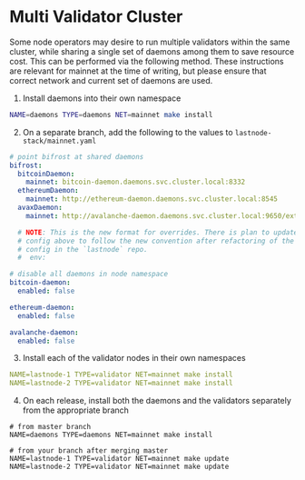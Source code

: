 # Multi Validator Cluster

Some node operators may desire to run multiple validators within the same cluster, while sharing a single set of daemons among them to save resource cost. This can be performed via the following method. These instructions are relevant for mainnet at the time of writing, but please ensure that correct network and current set of daemons are used.

1. Install daemons into their own namespace

```bash
NAME=daemons TYPE=daemons NET=mainnet make install
```

2. On a separate branch, add the following to the values to `lastnode-stack/mainnet.yaml`

```yaml
# point bifrost at shared daemons
bifrost:
  bitcoinDaemon:
    mainnet: bitcoin-daemon.daemons.svc.cluster.local:8332
  ethereumDaemon:
    mainnet: http://ethereum-daemon.daemons.svc.cluster.local:8545
  avaxDaemon:
    mainnet: http://avalanche-daemon.daemons.svc.cluster.local:9650/ext/bc/C/rpc

  # NOTE: This is the new format for overrides. There is plan to update the
  # config above to follow the new convention after refactoring of the Bifrost
  # config in the `lastnode` repo.
  #  env:

# disable all daemons in node namespace
bitcoin-daemon:
  enabled: false

ethereum-daemon:
  enabled: false

avalanche-daemon:
  enabled: false
```

3. Install each of the validator nodes in their own namespaces

```yaml
NAME=lastnode-1 TYPE=validator NET=mainnet make install
NAME=lastnode-2 TYPE=validator NET=mainnet make install
```

4. On each release, install both the daemons and the validators separately from the appropriate branch

```
# from master branch
NAME=daemons TYPE=daemons NET=mainnet make install

# from your branch after merging master
NAME=lastnode-1 TYPE=validator NET=mainnet make update
NAME=lastnode-2 TYPE=validator NET=mainnet make update
```
